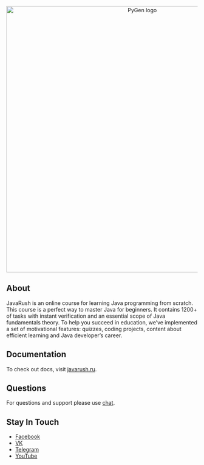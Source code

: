 <p align="center"><a href="https://pygen.ru/" target="_blank" rel="noopener noreferrer"><img width="700" src="https://static.tildacdn.com/tild3337-3861-4136-b131-376533663435/logo-pygen-22.png" alt="PyGen logo"></a></p>

## About

JavaRush is an online course for learning Java programming from scratch. This course is a perfect way to master Java for beginners. It contains 1200+ of tasks with instant verification and an essential scope of Java fundamentals theory. To help you succeed in education, we’ve implemented a set of motivational features: quizzes, coding projects, content about efficient learning and Java developer’s career. 

## Documentation

To check out docs, visit [javarush.ru](https://javarush.ru/).

## Questions

For questions and support please use [chat](https://javarush.ru/dialogues/administration).

## Stay In Touch

- [Facebook](https://www.facebook.com/www.javarush.ru/)
- [VK](https://vk.com/javarush)
- [Telegram](https://t.me/javarush_original)
- [YouTube](https://www.youtube.com/channel/UCMcDsSeqS531-HKz6GiJgtA)
